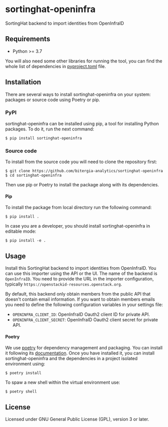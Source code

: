 # sortinghat-openinfra

SortingHat backend to import identities from OpenInfraID

## Requirements

 * Python >= 3.7

You will also need some other libraries for running the tool, you can find the
whole list of dependencies in [pyproject.toml](pyproject.toml) file.

## Installation

There are several ways to install sortinghat-openinfra on your system: packages or source 
code using Poetry or pip.

### PyPI

sortinghat-openinfra can be installed using pip, a tool for installing Python packages. 
To do it, run the next command:
```
$ pip install sortinghat-openinfra
```

### Source code

To install from the source code you will need to clone the repository first:
```
$ git clone https://github.com/bitergia-analytics/sortinghat-openinfra
$ cd sortinghat-openinfra
```

Then use pip or Poetry to install the package along with its dependencies.

#### Pip
To install the package from local directory run the following command:
```
$ pip install .
```
In case you are a developer, you should install sortinghat-openinfra in editable mode:
```
$ pip install -e .
```

## Usage

Install this SortingHat backend to import identities from OpenInfraID. You can
use this importer using the API or the UI. The name of the backend is 
`OpenInfraID`. You need to provide the URL in the importer configuration,
typically `https://openstackid-resources.openstack.org`.

By default, this backend only obtain members from the public API that doesn't
contain email information. If you want to obtain members emails you need
to define the following configuration variables in your settings file:
- `OPENINFRA_CLIENT_ID`: OpenInfraID Oauth2 client ID for private API.
- `OPENINFRA_CLIENT_SECRET`: OpenInfraID Oauth2 client secret for private API.

#### Poetry
We use [poetry](https://python-poetry.org/) for dependency management and 
packaging. You can install it following its [documentation](https://python-poetry.org/docs/#installation).
Once you have installed it, you can install sortinghat-openinfra and the dependencies in 
a project isolated environment using:
```
$ poetry install
```
To spaw a new shell within the virtual environment use:
```
$ poetry shell
```

## License

Licensed under GNU General Public License (GPL), version 3 or later.

